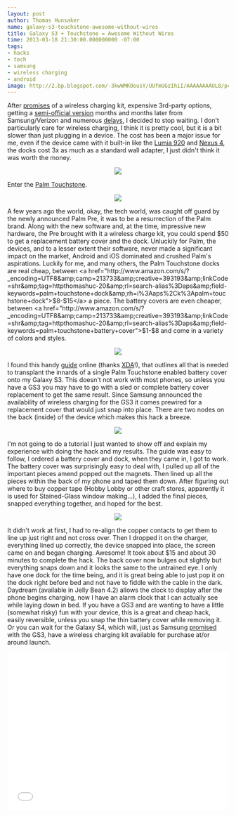 ```yaml
---
layout: post
author: Thomas Hunsaker
name: galaxy-s3-touchstone-awesome-without-wires
title: Galaxy S3 + Touchstone = Awesome Without Wires
time: 2013-03-18 21:30:00.000000000 -07:00
tags:
- hacks
- tech
- samsung
- wireless charging
- android
image: http://2.bp.blogspot.com/-3kwWMKOousY/UUfmUGzIhiI/AAAAAAAAUL8/pcdsygESVhs/s1600/galaxy-s3-back-partial.jpg
---
```


After <a href="http://www.theverge.com/2012/5/4/2998461/full-samsung-galaxy-s-iii-launch-event-video/in/2760821">promises</a> of a wireless charging kit, expensive 3rd-party options, getting a <a href="http://www.theverge.com/2012/8/3/3217413/samsung-galaxy-s-iii-verizon-wireless-charger">semi-official version</a> months and months later from Samsung/Verizon and numerous <a href="http://www.theverge.com/2012/5/9/3009404/samsung-galaxy-s-iii-wireless-charge-kit-september">delays</a>, I decided to stop waiting. I don't particularly care for wireless charging, I think it is pretty cool, but it is a bit slower than just plugging in a device. The cost has been a major issue for me, even if the device came with it built-in like the <a href="http://www.theverge.com/2012/9/3/3286656/nokia-lumia-920-wireless-charging-specs-camera-pureview">Lumia 920</a> and <a href="http://www.theverge.com/2012/10/29/3569230/google-wireless-charging-orb-touchstone-qi">Nexus 4</a>, the docks cost 3x as much as a standard wall adapter, I just didn't think it was worth the money.

<div style="text-align:center; margin:auto;">
    <a href="http://1.bp.blogspot.com/-GORFzQcg2iM/UUfmKE-OqTI/AAAAAAAAUL0/uMqnzCqXpqQ/s1600/galaxy-s3-back-coil.jpg"><img src="http://1.bp.blogspot.com/-GORFzQcg2iM/UUfmKE-OqTI/AAAAAAAAUL0/uMqnzCqXpqQ/s400/galaxy-s3-back-coil.jpg" /></a>
</div>

Enter the <a href="http://www.engadget.com/2009/01/13/palm-pre-everything-you-ever-wanted-to-know/">Palm Touchstone</a>.

<div style="text-align:center; margin:auto; width:200px;">
    <a href="http://3.bp.blogspot.com/-Ym8kjbcZH5s/UUfkPA15aDI/AAAAAAAAULk/p8JrhHCm0tw/s1600/palm-touchstone-solo.jpg"><img src="http://3.bp.blogspot.com/-Ym8kjbcZH5s/UUfkPA15aDI/AAAAAAAAULk/p8JrhHCm0tw/s200/palm-touchstone-solo.jpg" /></a>
</div>

A few years ago the world, okay, the tech world, was caught off guard by the newly announced Palm Pre, it was to be a resurrection of the Palm brand. Along with the new software and, at the time, impressive new hardware, the Pre brought with it a wireless charge kit, you could spend $50 to get a replacement battery cover and the dock. Unluckily for Palm, the devices, and to a lesser extent their software, never made a significant impact on the market, Android and iOS dominated and crushed Palm's aspirations. Luckily for me, and many others, the Palm Touchstone docks are real cheap, between <a href="http://www.amazon.com/s/?_encoding=UTF8&amp;camp=213733&amp;creative=393193&amp;linkCode=shr&amp;tag=httpthomashuc-20&amp;rl=search-alias%3Daps&amp;field-keywords=palm+touchstone+dock&amp;rh=i%3Aaps%2Ck%3Apalm+touchstone+dock">$8-$15</a> a piece. The battery covers are even cheaper, between <a href="http://www.amazon.com/s/?_encoding=UTF8&amp;camp=213733&amp;creative=393193&amp;linkCode=shr&amp;tag=httpthomashuc-20&amp;rl=search-alias%3Daps&amp;field-keywords=palm+touchstone+battery+cover">$1-$8</a> and come in a variety of colors and styles.

<div style="text-align:center; margin:auto;">
    <a href="http://2.bp.blogspot.com/-3kwWMKOousY/UUfmUGzIhiI/AAAAAAAAUL8/pcdsygESVhs/s1600/galaxy-s3-back-partial.jpg" alt="Inside back cover with modifications."><img src="http://2.bp.blogspot.com/-3kwWMKOousY/UUfmUGzIhiI/AAAAAAAAUL8/pcdsygESVhs/s400/galaxy-s3-back-partial.jpg" /></a>
</div>

I found this handy <a href="http://forum.xda-developers.com/showthread.php?t=1877191">guide</a> online (thanks <a href="http://xda-developers.com/">XDA</a>!), that outlines all that is needed to transplant the innards of a single Palm Touchstone enabled battery cover onto my Galaxy S3. This doesn't not work with most phones, so unless you have a GS3 you may have to go with a sled or complete battery cover replacement to get the same result. Since Samsung announced the availability of wireless charging for the GS3 it comes prewired for a replacement cover that would just snap into place. There are two nodes on the back (inside) of the device which makes this hack a breeze.

<div style="text-align:center; margin:auto;">
    <a href="http://4.bp.blogspot.com/-_SHJ2aRFFHU/UUflVHZKAII/AAAAAAAAULs/gpSddJjiV0Y/s1600/galaxy-s3-plastic-mid-plate.jpg"><img src="http://4.bp.blogspot.com/-_SHJ2aRFFHU/UUflVHZKAII/AAAAAAAAULs/gpSddJjiV0Y/s400/galaxy-s3-plastic-mid-plate.jpg" /></a>
</div>

I'm not going to do a tutorial I just wanted to show off and explain my experience with doing the hack and my results. The guide was easy to follow, I ordered a battery cover and dock, when they came in, I got to work. The battery cover was surprisingly easy to deal with, I pulled up all of the important pieces amend popped out the magnets. Then lined up all the pieces within the back of my phone and taped them down. After figuring out where to buy copper tape (Hobby Lobby or other craft stores, apparently it is used for Stained-Glass window making...), I added the final pieces, snapped everything together, and hoped for the best.

<div style="text-align:center; margin:auto;">
    <a href="http://4.bp.blogspot.com/-zozvGkSmQ6Y/UUfmxi4eweI/AAAAAAAAUME/czqZ2hHcdUs/s1600/galaxy-s3-back-complete.jpg"><img src="http://4.bp.blogspot.com/-zozvGkSmQ6Y/UUfmxi4eweI/AAAAAAAAUME/czqZ2hHcdUs/s400/galaxy-s3-back-complete.jpg" /></a>
</div>

It didn't work at first, I had to re-align the copper contacts to get them to line up just right and not cross over. Then I dropped it on the charger, everything lined up correctly, the device snapped into place, the screen came on and began charging. Awesome! It took about $15 and about 30 minutes to complete the hack. The back cover now bulges out slightly but everything snaps down and it looks the same to the untrained eye. I only have one dock for the time being, and it is great being able to just pop it on the dock right before bed and not have to fiddle with the cable in the dark. Daydream (available in Jelly Bean 4.2) allows the clock to display after the phone begins charging, now I have an alarm clock that I can actually see while laying down in bed. If you have a GS3 and are wanting to have a little (somewhat risky) fun with your device, this is a great and cheap hack, easily reversible, unless you snap the thin battery cover while removing it. Or you can wait for the Galaxy S4, which will, just as Samsung <a href="http://www.droid-life.com/2013/03/18/samsung-galaxy-s4-has-qi-standard-wireless-charging-again-with-optional-back-plate/">promised</a> with the GS3, have a wireless charging kit available for purchase at/or around launch.

<iframe width="100%" height="360" src="//www.youtube.com/embed/-2mcLcZMJFM" frameborder="0" allowfullscreen></iframe>
